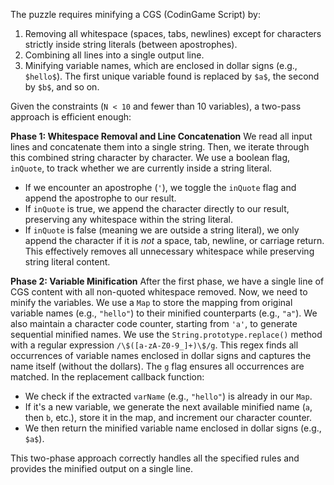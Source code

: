The puzzle requires minifying a CGS (CodinGame Script) by:
1.  Removing all whitespace (spaces, tabs, newlines) except for characters strictly inside string literals (between apostrophes).
2.  Combining all lines into a single output line.
3.  Minifying variable names, which are enclosed in dollar signs (e.g., `$hello$`). The first unique variable found is replaced by `$a$`, the second by `$b$`, and so on.

Given the constraints (`N < 10` and fewer than 10 variables), a two-pass approach is efficient enough:

**Phase 1: Whitespace Removal and Line Concatenation**
We read all input lines and concatenate them into a single string. Then, we iterate through this combined string character by character. We use a boolean flag, `inQuote`, to track whether we are currently inside a string literal.
*   If we encounter an apostrophe (`'`), we toggle the `inQuote` flag and append the apostrophe to our result.
*   If `inQuote` is true, we append the character directly to our result, preserving any whitespace within the string literal.
*   If `inQuote` is false (meaning we are outside a string literal), we only append the character if it is *not* a space, tab, newline, or carriage return. This effectively removes all unnecessary whitespace while preserving string literal content.

**Phase 2: Variable Minification**
After the first phase, we have a single line of CGS content with all non-quoted whitespace removed. Now, we need to minify the variables.
We use a `Map` to store the mapping from original variable names (e.g., `"hello"`) to their minified counterparts (e.g., `"a"`). We also maintain a character code counter, starting from `'a'`, to generate sequential minified names.
We use the `String.prototype.replace()` method with a regular expression `/\$([a-zA-Z0-9_]+)\$/g`. This regex finds all occurrences of variable names enclosed in dollar signs and captures the name itself (without the dollars). The `g` flag ensures all occurrences are matched.
In the replacement callback function:
*   We check if the extracted `varName` (e.g., `"hello"`) is already in our `Map`.
*   If it's a new variable, we generate the next available minified name (`a`, then `b`, etc.), store it in the map, and increment our character counter.
*   We then return the minified variable name enclosed in dollar signs (e.g., `$a$`).

This two-phase approach correctly handles all the specified rules and provides the minified output on a single line.